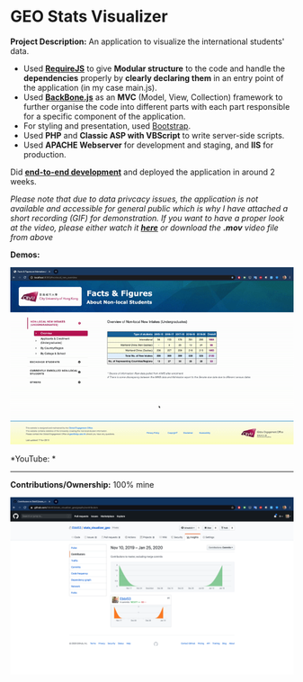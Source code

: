 # GEO Stats Visualizer

**Project Description:** An application to visualize the international students' data.
* Used **[RequireJS](https://requirejs.org/)** to give **Modular structure** to the code and handle the **dependencies** properly by **clearly declaring them** in an entry point of the application (in my case main.js).
* Used **[BackBone.js](https://backbonejs.org/#)** as an **MVC** (Model, View, Collection) framework to further organise the code into different parts with each part responsible for a specific component of the application.
* For styling and presentation, used [Bootstrap](https://getbootstrap.com/).
* Used **PHP** and **Classic ASP with VBScript** to write server-side scripts.
* Used **APACHE Webserver** for development and staging, and **IIS** for production.

Did **[end-to-end development](http://www.rapidsofttechnologies.com/end-to-end-website-development.php)** and deployed the application in around 2 weeks.

*Please note that due to data privcacy issues, the application is not available and accessible for general public which is why I have attached a short recording (GIF) for demonstration. If you want to have a proper look at the video, please either watch it **[here]()** or download the **.mov** video file from above*

**Demos:**

![Screen Recording](https://github.com/Ebbi53/past_projects_demos/blob/master/7.%20Stats%20Visualizer/Screen%20Recording%202020-01-24%20at%205.38.40%20PM.gif)

*YouTube: *

---

**Contributions/Ownership:** 100% mine

![Screen Capture](https://github.com/Ebbi53/past_projects_demos/blob/master/7.%20Stats%20Visualizer/Screenshot%202020-01-25%20at%201.49.25%20AM.png)
